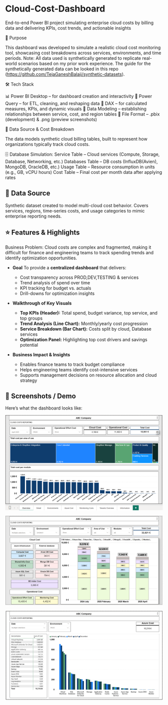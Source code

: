 # Cloud-Cost-Dashboard
End-to-end Power BI project simulating enterprise cloud costs by billing data and delivering KPIs, cost trends, and actionable insights

📌 Purpose

This dashboard was developed to simulate a realistic cloud cost monitoring tool, showcasing cost breakdowns across services, environments, and time periods.
Note: All data used is synthetically generated to replicate real-world scenarios based on my prior work experience. The guide for the synthetically generated data can be looked in this repo (https://github.com/TejaGaneshBalaji/synthetic-datasets).

🛠 Tech Stack

📊 Power BI Desktop – for dashboard creation and interactivity
📂 Power Query – for ETL, cleaning, and reshaping data
🧮 DAX – for calculated measures, KPIs, and dynamic visuals
📝 Data Modeling – establishing relationships between service, cost, and region tables
📁 File Format – .pbix (development) & .png (preview screenshots)

📂 Data Source & Cost Breakdown

The data models synthetic cloud billing tables, built to represent how organizations typically track cloud costs.

🗄 Database Simulation:
Service Table – Cloud services (Compute, Storage, Database, Networking, etc.)
Databases Table – DB costs (InfluxDB(Avien), MongoDB, OracleDB, etc.)
Usage Table – Resource consumption in units (e.g., GB, vCPU hours)
Cost Table – Final cost per month data after applying rates

## 📂 Data Source

Synthetic dataset created to model multi-cloud cost behavior.
Covers services, regions, time-series costs, and usage categories to mimic enterprise reporting needs.

## ⭐ Features & Highlights

Business Problem:
Cloud costs are complex and fragmented, making it difficult for finance and engineering teams to track spending trends and identify optimization opportunities.

* **Goal**
  To provide a **centralized dashboard** that delivers:

  * Cost transparency across PROD,DEV,TESTING & services
  * Trend analysis of spend over time
  * KPI tracking for budget vs. actuals
  * Drill-downs for optimization insights

* **Walkthrough of Key Visuals**

  * **Top KPIs (Header):** Total spend, budget variance, top service, and top groups
  * **Trend Analysis (Line Chart):** Monthly/yearly cost progression
  * **Service Breakdown (Bar Chart):** Costs split by cloud, Database services
  * **Optimization Panel:** Highlighting top cost drivers and savings potential

* **Business Impact & Insights**

  * Enables finance teams to track budget compliance
  * Helps engineering teams identify cost-intensive services
  * Supports management decisions on resource allocation and cloud strategy

## 📸 Screenshots / Demo

Here’s what the dashboard looks like:  

![Dashboard Overview](https://github.com/TejaGaneshBalaji/Cloud-Cost-Dashboard/blob/main/1_%20Overview%20of%20Cloud%20Costs.png)


![Cost Trends](https://github.com/TejaGaneshBalaji/Cloud-Cost-Dashboard/blob/main/2_%20Detailed%20cost%20of%20Infrastructure%20and%20Operational.png)

![Alt Text](https://github.com/TejaGaneshBalaji/Cloud-Cost-Dashboard/blob/main/3_%20Cloud%20Services%20costs%20in%20detail.png)
